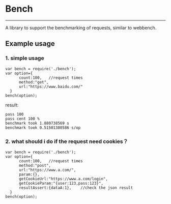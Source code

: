 # Bench

------

A library to support the benchmarking of requests, similar to webbench.


## Example usage


### 1. simple usage 


```node
var bench = require('./bench');
var option={
      count:100,   //request times
      method:"get",
      url:"https://www.baidu.com/"
  }
bench(option);
```
result:
```node
pass 100
pass cent 100 %
benchmark took 1.880738569 s
benchmark took 0.51501380586 s/op
```

### 2. what should i do if the request need cookies？ 



```node
var bench = require('./bench');
var option={
      count:100,   //request times
      method:"post",
      url:"https://www.a.com/",
      param:{},
      getCookieUrl:"https://www.a.com/login",
      getCookieParam:"{user:123,pass:123}",
      resultAssert:{dataA:1},    //check the json result
  }
bench(option);
```